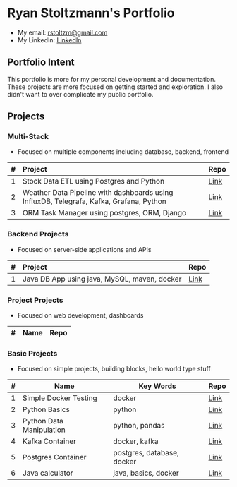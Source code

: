 # Ryan Stoltzmann's Portfolio

* My email: <rstoltzm@gmail.com>
* My LinkedIn: [LinkedIn](https://www.linkedin.com/in/ryan-stoltzmann/)

## Portfolio Intent
<p>
This portfolio is more for my personal development and documentation. These projects are more focused on getting started and exploration.
I also didn't want to over complicate my public portfolio. 
</p>

## Projects

### Multi-Stack
* Focused on multiple components including database, backend, frontend
  
| # | Project | Repo |
| - | :---------- | :----------- |
| 1 | Stock Data ETL using Postgres and Python | [Link](https://github.com/rstoltzm-profile/container-postgres-stockdata) |
| 2 | Weather Data Pipeline with dashboards using InfluxDB, Telegrafa, Kafka, Grafana, Python | [Link](https://github.com/rstoltzm-profile/weather-data-engineering) |
| 3 | ORM Task Manager using postgres, ORM, Django | [Link](https://github.com/rstoltzm-profile/postgres-django-orm-tasks) |


### Backend Projects
* Focused on server-side applications and APIs
  
| # | Project | Repo |
| - | :---------- | :----------- |
| 1 | Java DB App using java, MySQL, maven, docker | [Link](https://github.com/rstoltzm-profile/java-docker-db-app) |


### Project Projects
* Focused on web development, dashboards
  
| # | Name |  Repo |
| - | :---------- | :----------- |

### Basic Projects
* Focused on simple projects, building blocks, hello world type stuff
  
| # | Name | Key Words | Repo |
| - | ---- | ----------- | ----------- |
| 1 | Simple Docker Testing | docker | [Link](https://github.com/rstoltzm-profile/docker-testing) |
| 2 | Python Basics | python | [Link](https://github.com/rstoltzm-profile/python-basics) |
| 3 | Python Data Manipulation | python, pandas |[Link](https://github.com/rstoltzm-profile/python-data-manipulation) |
| 4 | Kafka Container | docker, kafka | [Link](https://github.com/rstoltzm-profile/KafkaProject) |
| 5 | Postgres Container | postgres, database, docker | [Link](https://github.com/rstoltzm-profile/postgres-basics) |
| 6 | Java calculator | java, basics, docker | [Link](https://github.com/rstoltzm-profile/java-calculator) | 

